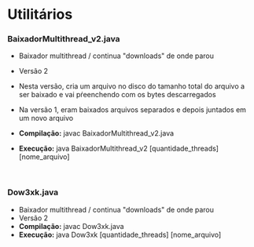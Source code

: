 # Utilitários

### BaixadorMultithread_v2.java
* Baixador multithread / continua "downloads" de onde parou
* Versão 2
* Nesta versão, cria um arquivo no disco do tamanho total do arquivo a ser baixado e vai pŕeenchendo com os bytes descarregados
* Na versão 1, eram baixados arquivos separados e depois juntados em um novo arquivo

* <b>Compilação:</b> javac BaixadorMultithread_v2.java
* <b>Execução:</b> java BaixadorMultithread_v2 [quantidade_threads] [nome_arquivo]

<br>

### Dow3xk.java
* Baixador multithread / continua "downloads" de onde parou
* Versão 2
* <b>Compilação:</b> javac Dow3xk.java
* <b>Execução:</b> java Dow3xk [quantidade_threads] [nome_arquivo]
